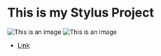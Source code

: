 # This is my Stylus Project 

![This is an image](website/stylus_1)
![This is an image](webiste/stylus_2)

- [Link](website/stylus.css)



